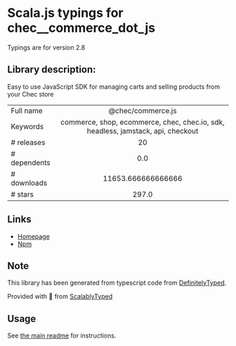 
# Scala.js typings for chec__commerce_dot_js

Typings are for version 2.8

## Library description:
Easy to use JavaScript SDK for managing carts and selling products from your Chec store

|                    |                 |
| ------------------ | :-------------: |
| Full name          | @chec/commerce.js |
| Keywords           | commerce, shop, ecommerce, chec, chec.io, sdk, headless, jamstack, api, checkout |
| # releases         | 20 |
| # dependents       | 0.0 |
| # downloads        | 11653.666666666666 |
| # stars            | 297.0 |

## Links
- [Homepage](https://commercejs.com)
- [Npm](https://www.npmjs.com/package/%40chec%2Fcommerce.js)
    


## Note
This library has been generated from typescript code from [DefinitelyTyped](https://definitelytyped.org).

Provided with :purple_heart: from [ScalablyTyped](https://github.com/oyvindberg/ScalablyTyped)

## Usage
See [the main readme](../../readme.md) for instructions.


